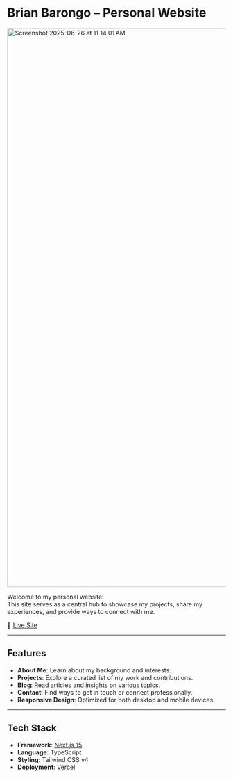 # Brian Barongo – Personal Website
<img width="1287" alt="Screenshot 2025-06-26 at 11 14 01 AM" src="" />

Welcome to my personal website!  
This site serves as a central hub to showcase my projects, share my experiences, and provide ways to connect with me.

🔗 [Live Site](https://brianbarongo.com)

---

## Features

- **About Me**: Learn about my background and interests.
- **Projects**: Explore a curated list of my work and contributions.
- **Blog**: Read articles and insights on various topics.
- **Contact**: Find ways to get in touch or connect professionally.
- **Responsive Design**: Optimized for both desktop and mobile devices.

---

## Tech Stack

- **Framework**: [Next.js 15](https://nextjs.org/)
- **Language**: TypeScript
- **Styling**: Tailwind CSS v4
- **Deployment**: [Vercel](https://vercel.com/)
